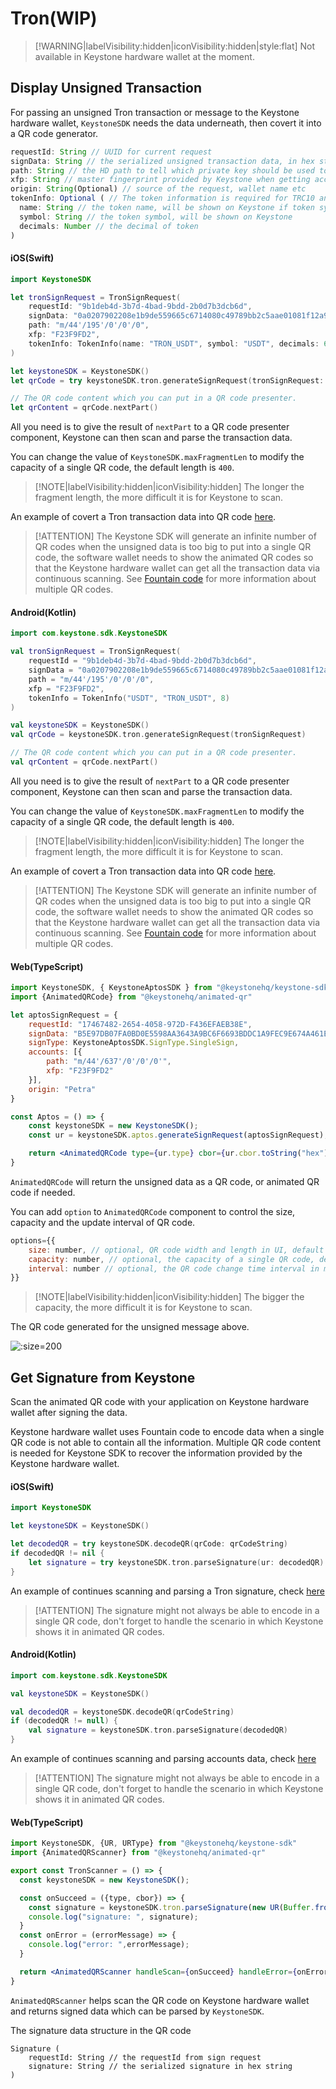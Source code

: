 # Tron(WIP)

> [!WARNING|labelVisibility:hidden|iconVisibility:hidden|style:flat]
> Not available in Keystone hardware wallet at the moment.

## Display Unsigned Transaction

For passing an unsigned Tron transaction or message to the Keystone hardware wallet,
`KeystoneSDK` needs the data underneath, then covert it into a QR code generator.

```js
requestId: String // UUID for current request
signData: String // the serialized unsigned transaction data, in hex string
path: String // the HD path to tell which private key should be used to sign the data
xfp: String // master fingerprint provided by Keystone when getting accounts
origin: String(Optional) // source of the request, wallet name etc
tokenInfo: Optional ( // The token information is required for TRC10 and TRC20 token transfer
  name: String // the token name, will be shown on Keystone if token symbol is not provided
  symbol: String // the token symbol, will be shown on Keystone
  decimals: Number // the decimal of token
)
```

<!-- tabs:start -->

#### **iOS(Swift)**

```swift
import KeystoneSDK

let tronSignRequest = TronSignRequest(
    requestId: "9b1deb4d-3b7d-4bad-9bdd-2b0d7b3dcb6d",
    signData: "0a0207902208e1b9de559665c6714080c49789bb2c5aae01081f12a9010a31747970652e676f6f676c65617069732e636f6d2f70726f746f636f6c2e54726967676572536d617274436f6e747261637412740a15418dfec1cde1fe6a9ec38a16c7d67073e3020851c0121541a614f803b6fd780986a42c78ec9c7f77e6ded13c2244a9059cbb0000000000000000000000009c0279f1bda9fc40a85f1b53c306602864533e7300000000000000000000000000000000000000000000000000000000000f424070c0b6e087bb2c90018094ebdc03",
    path: "m/44'/195'/0'/0'/0",
    xfp: "F23F9FD2",
    tokenInfo: TokenInfo(name: "TRON_USDT", symbol: "USDT", decimals: 6)
)

let keystoneSDK = KeystoneSDK()
let qrCode = try keystoneSDK.tron.generateSignRequest(tronSignRequest: tronSignRequest)

// The QR code content which you can put in a QR code presenter.
let qrContent = qrCode.nextPart()
```

All you need is to give the result of `nextPart` to a QR code presenter component,
Keystone can then scan and parse the transaction data.

You can change the value of `KeystoneSDK.maxFragmentLen` to modify the capacity of a single QR code, the default length is `400`.

> [!NOTE|labelVisibility:hidden|iconVisibility:hidden]
> The longer the fragment length, the more difficult it is for Keystone to scan.

An example of covert a Tron transaction data into QR code [here](https://github.com/KeystoneHQ/keystone-sdk-ios-demo/blob/master/keystone-sdk-ios-demo/SignTransaction/Tron.swift).

> [!ATTENTION]
> The Keystone SDK will generate an infinite number of QR codes when the unsigned data is too big to put into a single QR code,
> the software wallet needs to show the animated QR codes so that the Keystone hardware wallet can get all the transaction data via continuous scanning.
> See [Fountain code](https://en.wikipedia.org/wiki/Fountain_code) for more information about multiple QR codes.


#### **Android(Kotlin)**

```kotlin
import com.keystone.sdk.KeystoneSDK

val tronSignRequest = TronSignRequest(
    requestId = "9b1deb4d-3b7d-4bad-9bdd-2b0d7b3dcb6d",
    signData = "0a0207902208e1b9de559665c6714080c49789bb2c5aae01081f12a9010a31747970652e676f6f676c65617069732e636f6d2f70726f746f636f6c2e54726967676572536d617274436f6e747261637412740a15418dfec1cde1fe6a9ec38a16c7d67073e3020851c0121541a614f803b6fd780986a42c78ec9c7f77e6ded13c2244a9059cbb0000000000000000000000009c0279f1bda9fc40a85f1b53c306602864533e7300000000000000000000000000000000000000000000000000000000000f424070c0b6e087bb2c90018094ebdc03",
    path = "m/44'/195'/0'/0'/0",
    xfp = "F23F9FD2",
    tokenInfo = TokenInfo("USDT", "TRON_USDT", 8)
)

val keystoneSDK = KeystoneSDK()
val qrCode = keystoneSDK.tron.generateSignRequest(tronSignRequest)

// The QR code content which you can put in a QR code presenter.
val qrContent = qrCode.nextPart()
```

All you need is to give the result of `nextPart` to a QR code presenter component,
Keystone can then scan and parse the transaction data.

You can change the value of `KeystoneSDK.maxFragmentLen` to modify the capacity of a single QR code, the default length is `400`.

> [!NOTE|labelVisibility:hidden|iconVisibility:hidden]
> The longer the fragment length, the more difficult it is for Keystone to scan.

An example of covert a Tron transaction data into QR code [here](https://github.com/KeystoneHQ/keystone-sdk-android-demo/blob/master/app/src/main/kotlin/com/keystone/sdk/demo/PlayerFragment.kt).

> [!ATTENTION]
> The Keystone SDK will generate an infinite number of QR codes when the unsigned data is too big to put into a single QR code,
> the software wallet needs to show the animated QR codes so that the Keystone hardware wallet can get all the transaction data via continuous scanning.
> See [Fountain code](https://en.wikipedia.org/wiki/Fountain_code) for more information about multiple QR codes.

#### **Web(TypeScript)**

```jsx
import KeystoneSDK, { KeystoneAptosSDK } from "@keystonehq/keystone-sdk"
import {AnimatedQRCode} from "@keystonehq/animated-qr"

let aptosSignRequest = {
    requestId: "17467482-2654-4058-972D-F436EFAEB38E",
    signData: "B5E97DB07FA0BD0E5598AA3643A9BC6F6693BDDC1A9FEC9E674A461EAA00B1931248CD3D5E09500ACB7082497DEC1B2690384C535F3882ED5D84392370AD0455000000000000000002000000000000000000000000000000000000000000000000000000000000000104636F696E087472616E73666572010700000000000000000000000000000000000000000000000000000000000000010A6170746F735F636F696E094170746F73436F696E0002201248CD3D5E09500ACB7082497DEC1B2690384C535F3882ED5D84392370AD04550880969800000000000A000000000000009600000000000000ACF63C640000000002",
    signType: KeystoneAptosSDK.SignType.SingleSign,
    accounts: [{
        path: "m/44'/637'/0'/0'/0'",
        xfp: "F23F9FD2"
    }],
    origin: "Petra"
}

const Aptos = () => {
    const keystoneSDK = new KeystoneSDK();
    const ur = keystoneSDK.aptos.generateSignRequest(aptosSignRequest);

    return <AnimatedQRCode type={ur.type} cbor={ur.cbor.toString("hex")}/>
}
```

`AnimatedQRCode` will return the unsigned data as a QR code, or animated QR code if needed.

You can add `option` to `AnimatedQRCode` component to control the size, capacity and the update interval of QR code.
```jsx
options={{
    size: number, // optional, QR code width and length in UI, default 180px
    capacity: number, // optional, the capacity of a single QR code, default 400 bytes per image
    interval: number // optional, the QR code change time interval in mill seconds for animated QR code, default 100ms
}}
```
> [!NOTE|labelVisibility:hidden|iconVisibility:hidden]
> The bigger the capacity, the more difficult it is for Keystone to scan.

<!-- tabs:end -->

The QR code generated for the unsigned message above.

![](/_media/sign-tron-trc20.png ':size=200')

## Get Signature from Keystone

Scan the animated QR code with your application on Keystone hardware wallet after signing the data.

Keystone hardware wallet uses Fountain code to encode data when a single QR code is not able to contain all the information.
Multiple QR code content is needed for Keystone SDK to recover the information provided by the Keystone hardware wallet.

<!-- tabs:start -->

#### **iOS(Swift)**

```swift
import KeystoneSDK

let keystoneSDK = KeystoneSDK()

let decodedQR = try keystoneSDK.decodeQR(qrCode: qrCodeString)
if decodedQR != nil {
    let signature = try keystoneSDK.tron.parseSignature(ur: decodedQR)
}
```
An example of continues scanning and parsing a Tron signature, check [here](https://github.com/KeystoneHQ/keystone-sdk-ios-demo/blob/master/keystone-sdk-ios-demo/SignTransaction/Tron.swift)

> [!ATTENTION]
> The signature might not always be able to encode in a single QR code,
> don't forget to handle the scenario in which Keystone shows it in animated QR codes.


#### **Android(Kotlin)**

```kotlin
import com.keystone.sdk.KeystoneSDK

val keystoneSDK = KeystoneSDK()

val decodedQR = keystoneSDK.decodeQR(qrCodeString)
if (decodedQR != null) {
    val signature = keystoneSDK.tron.parseSignature(decodedQR)
}
```

An example of continues scanning and parsing accounts data, check [here](https://github.com/KeystoneHQ/keystone-sdk-android-demo/blob/master/app/src/main/kotlin/com/keystone/sdk/demo/ScannerFragment.kt)

> [!ATTENTION]
> The signature might not always be able to encode in a single QR code,
> don't forget to handle the scenario in which Keystone shows it in animated QR codes.

#### **Web(TypeScript)**

```jsx
import KeystoneSDK, {UR, URType} from "@keystonehq/keystone-sdk"
import {AnimatedQRScanner} from "@keystonehq/animated-qr"

export const TronScanner = () => {
  const keystoneSDK = new KeystoneSDK();

  const onSucceed = ({type, cbor}) => {
    const signature = keystoneSDK.tron.parseSignature(new UR(Buffer.from(cbor, "hex"), type))
    console.log("signature: ", signature);
  }
  const onError = (errorMessage) => {
    console.log("error: ",errorMessage);
  }

  return <AnimatedQRScanner handleScan={onSucceed} handleError={onError} urTypes={[URType.TronSignature]} />
}
```

`AnimatedQRScanner` helps scan the QR code on Keystone hardware wallet and returns signed data which can be parsed by `KeystoneSDK`.

<!-- tabs:end -->

The signature data structure in the QR code
```
Signature (
    requestId: String // the requestId from sign request
    signature: String // the serialized signature in hex string
)
```
